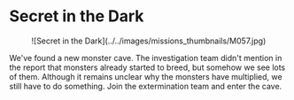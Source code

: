 # Secret in the Dark

<figure markdown>
  ![Secret in the Dark](../../images/missions_thumbnails/M057.jpg)
</figure>

We've found a new monster cave. The investigation team didn't mention in the report that monsters already started to breed, but somehow we see lots of them.
Although it remains unclear why the monsters have multiplied, we still have to do something. Join the extermination team and enter the cave.
